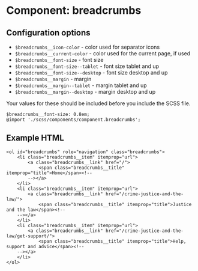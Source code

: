 # Component: breadcrumbs

## Configuration options

* `$breadcrumbs__icon-color` - color used for separator icons
* `$breadcrumbs__current-color` - color used for the current page, if used
* `$breadcrumbs__font-size` - font size
* `$breadcrumbs__font-size--tablet` - font size tablet and up
* `$breadcrumbs__font-size--desktop` - font size desktop and up
* `$breadcrumbs__margin` - margin
* `$breadcrumbs__margin--tablet` - margin tablet and up
* `$breadcrumbs__margin--desktop` - margin desktop and up

Your values for these should be included before you include the SCSS file.

    $breadcrumbs__font-size: 0.8em;
    @import './scss/components/component.breadcrumbs';

## Example HTML

    <ol id="breadcrumbs" role="navigation" class="breadcrumbs">
        <li class="breadcrumbs__item" itemprop="url">
            <a class="breadcrumbs__link" href="/">
                <span class="breadcrumbs__title" itemprop="title">Home</span><!--
            --></a>
        </li>
        <li class="breadcrumbs__item" itemprop="url">
            <a class="breadcrumbs__link" href="/crime-justice-and-the-law/">
                <span class="breadcrumbs__title" itemprop="title">Justice and the law</span><!--
        --></a>
        </li>
        <li class="breadcrumbs__item" itemprop="url">
            <a class="breadcrumbs__link" href="/crime-justice-and-the-law/get-support/">
                <span class="breadcrumbs__title" itemprop="title">Help, support and advice</span><!--
        --></a>
        </li>
    </ol>
